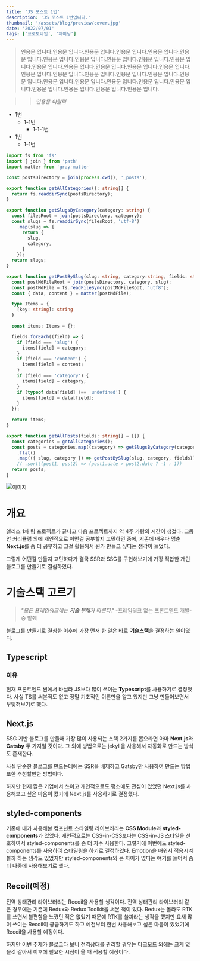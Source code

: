 ```yaml
---
title: 'JS 포스트 1번'
description: 'JS 포스트 1번입니다.'
thumbnail: '/assets/blog/preview/cover.jpg'
date: '2022/07/01'
tags: ['프로토타입', '체이닝']
---
```


> 인용문 입니다.인용문 입니다.인용문 입니다.인용문 입니다.인용문 입니다.인용문 입니다.인용문 입니다.인용문 입니다.인용문 입니다.인용문 입니다.인용문 입니다.인용문 입니다.인용문 입니다.인용문 입니다.인용문 입니다.인용문 입니다.인용문 입니다.인용문 입니다.인용문 입니다.인용문 입니다.인용문 입니다.인용문 입니다.인용문 입니다.인용문 입니다.인용문 입니다.인용문 입니다.인용문 입니다.인용문 입니다.인용문 입니다.인용문 입니다.인용문 입니다.

> >_인용문 이탈릭_

- 1번
  - 1-1번
    - 1-1-1번
- 1번
  - 1-1번

```ts
import fs from 'fs'
import { join } from 'path'
import matter from 'gray-matter'

const postsDirectory = join(process.cwd(), '_posts');

export function getAllCategories(): string[] {
  return fs.readdirSync(postsDirectory);
}

export function getSlugsByCategory(category: string) {
  const filesRoot = join(postsDirectory, category);
  const slugs = fs.readdirSync(filesRoot, 'utf-8')
    .map(slug => {
      return {
        slug,
        category,
      }
    });
  return slugs;
}

export function getPostBySlug(slug: string, category:string, fields: string[] = []) {
  const postMdFileRoot = join(postsDirectory, category, slug);
  const postMdFile = fs.readFileSync(postMdFileRoot, 'utf8');
  const { data, content } = matter(postMdFile);

  type Items = {
    [key: string]: string
  }

  const items: Items = {};

  fields.forEach((field) => {
    if (field === 'slug') {
      items[field] = category;
    }
    if (field === 'content') {
      items[field] = content;
    }
    if (field === 'category') {
      items[field] = category;
    }
    if (typeof data[field] !== 'undefined') {
      items[field] = data[field];
    }
  });

  return items;
}

export function getAllPosts(fields: string[] = []) {
  const categories = getAllCategories();
  const posts = categories.map((category) => getSlugsByCategory(category))
    .flat()
    .map(({ slug, category }) => getPostBySlug(slug, category, fields));
    // .sort((post1, post2) => (post1.date > post2.date ? -1 : 1))
  return posts;
}
```

![이미지](/assets/blog/javascript/JS1/JS.png)

# 개요
엘리스 1차 팀 프로젝트가 끝나고 다음 프로젝트까지 약 4주 가량의 시간이 생겼다.
그동안 커리큘럼 외에 개인적으로 어떤걸 공부할지 고민하던 중에, 기존에 배우다 멈춘 **Next.js**를 좀 더 공부하고 그걸 활용해서 뭔가 만들고 싶다는 생각이 들었다.

그렇게 어떤걸 만들지 고민하다가 결국 SSR과 SSG를 구현해보기에 가장 적합한 개인 블로그를 만들기로 결심하였다.

# 기술스택 고르기
> _"모든 프레임워크에는 **기술 부채**가 따른다."_
<span style="color: grey"> -프레임워크 없는 프론트엔드 개발- 중 발췌 </span>

블로그를 만들기로 결심한 이후에 가장 먼저 한 일은 바로 **기술스택**을 결정하는 일이었다.

## Typescript
### 이유
현재 프론트엔드 씬에서 바닐라 JS보다 많이 쓰이는 **Typescript**를 사용하기로 결정했다.
사실 TS를 써본적도 없고 정말 기초적인 이론만을 알고 있지만 그냥 만들어보면서 부딪혀보기로 했다.
## Next.js
SSG 기반 블로그를 만들때 가장 많이 사용되는 스택 2가지를 뽑으라면 아마 **Next.js**와 **Gatsby** 두 가지일 것이다.
그 외에 방법으로는 jekyll을 사용해서 자동화로 만드는 방식도 존재한다.

사실 단순한 블로그를 만드는데에는 SSR을 배제하고 Gatsby만 사용하여 만드는 방법 또한 추천할만한 방법이다.

하지만 현재 많은 기업에서 쓰이고 개인적으로도 평소에도 관심이 있었던 Next.js를 사용해보고 싶은 마음이 컸기에 Next.js를 사용하기로 결정했다.

## styled-components

기존에 내가 사용해본 컴포넌트 스타일링 라이브러리는 **CSS Module**과 **styled-components**가 있었다.
개인적으로는 CSS-in-CSS보다는 CSS-in-JS 스타일을 선호하여서 styled-components를 좀 더 자주 사용한다.
그렇기에 이번에도 styled-components를 사용하여 스타일링을 하기로 결정하였다.
Emotion을 배워서 적용시켜볼까 하는 생각도 있었지만 styled-components와 큰 차이가 없다는 얘기를 들어서 좀 더 나중에 사용해보기로 했다.
  
## Recoil(예정)

전역 상태관리 라이브러리는 Recoil을 사용할 생각이다.
전역 상태관리 라이브러리 같은 경우에는 기존에 Redux와 Redux Toolkit을 써본 적이 있다.
Redux는 몰라도 RTK를 쓰면서 불편함을 느꼈던 적은 없었기 때문에 RTK를 쓸까라는 생각을 했지만 요새 많이 쓰이는 Recoil이 궁금하기도 하고 예전부터 한번 사용해보고 싶은 마음이 있었기에 Recoil을 사용할 예정이다.

하지만 이번 주제가 블로그다 보니 전역상태를 관리할 경우는 다크모드 외에는 크게 없을것 같아서 이후에 필요한 시점이 올 때 적용할 예정이다.

